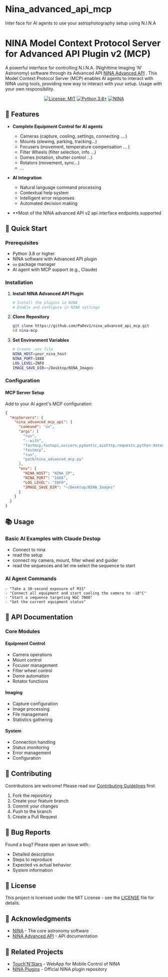 # Nina_advanced_api_mcp
Inter face for AI agents to use your astrophotography setup using N.I.N.A
# NINA Model Context Protocol Server for Advanced API Plugin v2 (MCP)

A powerful interface for controlling N.I.N.A. (Nighttime Imaging 'N' Astronomy) software through its Advanced API [NINA Advanced API](https://bump.sh/christian-photo/doc/advanced-api) . This Model Context Protocol Server (MCP) enables AI agents to interact with NINA using tools, providing new way to interact with your setup. Usage with your own responsibility.

<div align="center">

[![License: MIT](https://img.shields.io/badge/License-MIT-yellow.svg)](https://opensource.org/licenses/MIT)
[![Python 3.8+](https://img.shields.io/badge/python-3.8+-blue.svg)](https://www.python.org/downloads/)
[![NINA](https://img.shields.io/badge/NINA-3.0+-green.svg)](https://nighttime-imaging.eu/)

</div>

## 🌟 Features

- **Complete Equipment Control for AI agents**
  - Cameras (capture, cooling, settings, connecting ....)
  - Mounts (slewing, parking, tracking...)
  - Focusers (movement, temperature compensation ... )
  - Filter Wheels (filter selection, info ...)
  - Domes (rotation, shutter control ...)
  - Rotators (movement, sync...)
  - ...

- **AI Integration**
  - Natural language command processing
  - Contextual help system
  - Intelligent error responses
  - Automated decision making
    
- **Most of the NINA advanced API v2 api interface endpoints supported

## 🚀 Quick Start

### Prerequisites

- Python 3.8 or higher
- NINA software with Advanced API plugin
- `uv` package manager
- AI agent with MCP support (e.g., Claude)

### Installation

1. **Install NINA Advanced API Plugin**
   ```bash
   # Install the plugins in NINA
   # Enable and configure in NINA settings
   ```

2. **Clone Repository**
   ```bash
   git clone https://github.com/PaDev1/nina_advanced_api_mcp.git
   cd nina-mcp
   ```

3. **Set Environment Variables**
   ```bash
   # Create .env file
   NINA_HOST=your_nina_host
   NINA_PORT=1888
   LOG_LEVEL=INFO
   IMAGE_SAVE_DIR=~/Desktop/NINA_Images
   ```

### Configuration

#### MCP Server Setup
Add to your AI agent's MCP configuration:
```json
{
  "mcpServers": {
    "nina_advanced_mcp_api": {
      "command": "uv",
      "args": [
        "run",
        "--with",
        "fastmcp,fastapi,uvicorn,pydantic,aiohttp,requests,python-dotenv",
        "fastmcp",
        "run",
        "path/nina_advanced_mcp.py"
      ],
      "env": {
        "NINA_HOST": "NINA_IP",
        "NINA_PORT": "1888",
        "LOG_LEVEL": "INFO",
        "IMAGE_SAVE_DIR": "~/Desktop/NINA_Images"
      }
    }
  }
}
```

## 📚 Usage

### Basic AI Examples with Claude Destop
- Connect to nina
- read the setup
- connect my camera, mount, filter wheel and guider
- read the sequesces and let me select the sequence to start

### AI Agent Commands

```plaintext
- "Take a 30-second exposure of M31"
- "Connect all equipment and start cooling the camera to -10°C"
- "Start a sequence targeting NGC 7000"
- "Get the current equipment status"
```



## 📖 API Documentation

### Core Modules

#### Equipment Control
- Camera operations
- Mount control
- Focuser management
- Filter wheel control
- Dome automation
- Rotator functions

#### Imaging
- Capture configuration
- Image processing
- File management
- Statistics gathering

#### System
- Connection handling
- Status monitoring
- Error management
- Configuration

## 🤝 Contributing

Contributions are welcome! Please read our [Contributing Guidelines](CONTRIBUTING.md) first.

1. Fork the repository
2. Create your feature branch
3. Commit your changes
4. Push to the branch
5. Create a Pull Request

## 🐛 Bug Reports

Found a bug? Please open an issue with:
- Detailed description
- Steps to reproduce
- Expected vs actual behavior
- System information

## 📜 License

This project is licensed under the MIT License - see the [LICENSE](LICENSE) file for details.

## 🙏 Acknowledgments

- [NINA](https://nighttime-imaging.eu/) - The core astronomy software
- [NINA Advanced API](https://bump.sh/christian-photo/doc/advanced-api) - API documentation

## 🔗 Related Projects

- [Touch'N'Stars](https://github.com/Touch-N-Stars/Touch-N-Stars) - WebApp for Mobile Control of NINA
- [NINA Plugins](https://nighttime-imaging.eu/plugins/) - Official NINA plugin repository

